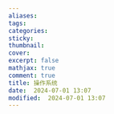 ```yaml
---
aliases: 
tags: 
categories:
sticky:
thumbnail:
cover: 
excerpt: false
mathjax: true
comment: true
title: 操作系统
date:  2024-07-01 13:07
modified:  2024-07-01 13:07
---
```

